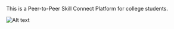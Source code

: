 This is a Peer-to-Peer Skill Connect Platform for college students.



![Alt text](src/assets/Screenshot2024-05-05014614.png)
